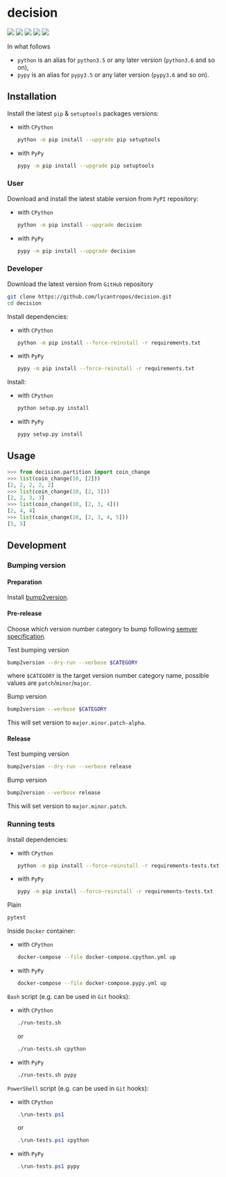 decision
========

[![](https://travis-ci.com/lycantropos/decision.svg?branch=master)](https://travis-ci.com/lycantropos/decision "Travis CI")
[![](https://dev.azure.com/lycantropos/decision/_apis/build/status/lycantropos.decision?branchName=master)](https://dev.azure.com/lycantropos/decision/_build/latest?definitionId=27&branchName=master "Azure Pipelines")
[![](https://codecov.io/gh/lycantropos/decision/branch/master/graph/badge.svg)](https://codecov.io/gh/lycantropos/decision "Codecov")
[![](https://img.shields.io/github/license/lycantropos/decision.svg)](https://github.com/lycantropos/decision/blob/master/LICENSE "License")
[![](https://badge.fury.io/py/decision.svg)](https://badge.fury.io/py/decision "PyPI")

In what follows
- `python` is an alias for `python3.5` or any later
version (`python3.6` and so on),
- `pypy` is an alias for `pypy3.5` or any later
version (`pypy3.6` and so on).

Installation
------------

Install the latest `pip` & `setuptools` packages versions:
- with `CPython`
  ```bash
  python -m pip install --upgrade pip setuptools
  ```
- with `PyPy`
  ```bash
  pypy -m pip install --upgrade pip setuptools
  ```

### User

Download and install the latest stable version from `PyPI` repository:
- with `CPython`
  ```bash
  python -m pip install --upgrade decision
  ```
- with `PyPy`
  ```bash
  pypy -m pip install --upgrade decision
  ```

### Developer

Download the latest version from `GitHub` repository
```bash
git clone https://github.com/lycantropos/decision.git
cd decision
```

Install dependencies:
- with `CPython`
  ```bash
  python -m pip install --force-reinstall -r requirements.txt
  ```
- with `PyPy`
  ```bash
  pypy -m pip install --force-reinstall -r requirements.txt
  ```

Install:
- with `CPython`
  ```bash
  python setup.py install
  ```
- with `PyPy`
  ```bash
  pypy setup.py install
  ```

Usage
-----
```python
>>> from decision.partition import coin_change
>>> list(coin_change(10, [2]))
[2, 2, 2, 2, 2]
>>> list(coin_change(10, [2, 3]))
[2, 2, 3, 3]
>>> list(coin_change(10, [2, 3, 4]))
[2, 4, 4]
>>> list(coin_change(10, [2, 3, 4, 5]))
[5, 5]

```

Development
-----------

### Bumping version

#### Preparation

Install
[bump2version](https://github.com/c4urself/bump2version#installation).

#### Pre-release

Choose which version number category to bump following [semver
specification](http://semver.org/).

Test bumping version
```bash
bump2version --dry-run --verbose $CATEGORY
```

where `$CATEGORY` is the target version number category name, possible
values are `patch`/`minor`/`major`.

Bump version
```bash
bump2version --verbose $CATEGORY
```

This will set version to `major.minor.patch-alpha`. 

#### Release

Test bumping version
```bash
bump2version --dry-run --verbose release
```

Bump version
```bash
bump2version --verbose release
```

This will set version to `major.minor.patch`.

### Running tests

Install dependencies:
- with `CPython`
  ```bash
  python -m pip install --force-reinstall -r requirements-tests.txt
  ```
- with `PyPy`
  ```bash
  pypy -m pip install --force-reinstall -r requirements-tests.txt
  ```

Plain
```bash
pytest
```

Inside `Docker` container:
- with `CPython`
  ```bash
  docker-compose --file docker-compose.cpython.yml up
  ```
- with `PyPy`
  ```bash
  docker-compose --file docker-compose.pypy.yml up
  ```

`Bash` script (e.g. can be used in `Git` hooks):
- with `CPython`
  ```bash
  ./run-tests.sh
  ```
  or
  ```bash
  ./run-tests.sh cpython
  ```

- with `PyPy`
  ```bash
  ./run-tests.sh pypy
  ```

`PowerShell` script (e.g. can be used in `Git` hooks):
- with `CPython`
  ```powershell
  .\run-tests.ps1
  ```
  or
  ```powershell
  .\run-tests.ps1 cpython
  ```
- with `PyPy`
  ```powershell
  .\run-tests.ps1 pypy
  ```
